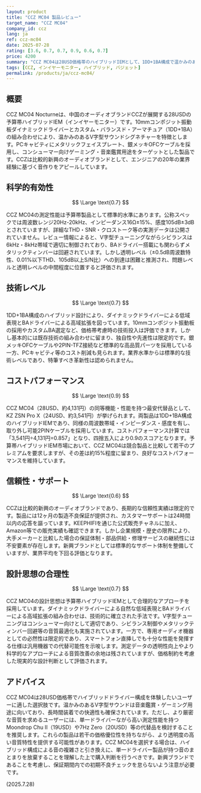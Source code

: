```yaml
---
layout: product
title: "CCZ MC04 製品レビュー"
target_name: "CCZ MC04"
company_id: ccz
lang: ja
ref: ccz-mc04
date: 2025-07-28
rating: [3.6, 0.7, 0.7, 0.9, 0.6, 0.7]
price: 4200
summary: "CCZ MC04は28USD価格帯のハイブリッドIEMとして、1DD+1BA構成で温かみのあるV字サウンドを提供するが、測定性能面での透明性達成には課題がある。"
tags: [CCZ, インイヤーモニター, ハイブリッド, バジェット]
permalink: /products/ja/ccz-mc04/
---
```

## 概要

CCZ MC04 Nocturneは、中国のオーディオブランドCCZが展開する28USDの予算帯ハイブリッドIEM（インイヤーモニター）です。10mmコンポジット振動板ダイナミックドライバーとカスタム・バランスド・アーマチュア（1DD+1BA）の組み合わせにより、温かみのあるV字型サウンドシグネチャーを特徴とします。PCキャビティにメタリックフェイスプレート、銀メッキOFCケーブルを採用し、コンシューマー向けゲーミング・音楽鑑賞用途をターゲットとした製品です。CCZは比較的新興のオーディオブランドとして、エンジニアの20年の業界経験に基づく音作りをアピールしています。

## 科学的有効性

$$ \Large \text{0.7} $$

CCZ MC04の測定性能は予算帯製品として標準的水準にあります。公称スペックでは周波数レンジ20Hz-20kHz、インピーダンス16Ω±15%、感度105dB±3dBとされていますが、詳細なTHD・SNR・クロストーク等の実測データは公開されていません。レビュー情報によると、V字型チューニングながらシビランスは6kHz・8kHz帯域で適切に制御されており、BAドライバー搭載にも関わらずメタリックティンバーは回避されています。しかし透明レベル（±0.5dB周波数特性、0.01%以下THD、105dB以上S/N比）への到達は困難と推測され、問題レベルと透明レベルの中間程度に位置すると評価されます。

## 技術レベル

$$ \Large \text{0.7} $$

1DD+1BA構成のハイブリッド設計により、ダイナミックドライバーによる低域表現とBAドライバーによる高域拡張を図っています。10mmコンポジット振動板の採用やカスタムBA選定など、価格帯考慮時の技術投入は評価できます。しかし基本的には既存技術の組み合わせに留まり、独自性や先進性は限定的です。銀メッキOFCケーブルや2PIN-TFZ接続など標準的な高品質パーツを採用している一方、PCキャビティ等のコスト削減も見られます。業界水準からは標準的な技術レベルであり、特筆すべき革新性は認められません。

## コストパフォーマンス

$$ \Large \text{0.9} $$

CCZ MC04（28USD、約4,131円）の同等機能・性能を持つ最安代替品として、KZ ZSN Pro X（24USD、約3,541円）が挙げられます。両製品は1DD+1BA構成のハイブリッドIEMであり、同様の周波数帯域・インピーダンス・感度を有し、取り外し可能2PINケーブルを採用しています。コストパフォーマンス計算では「3,541円÷4,131円=0.857」となり、四捨五入により0.9のスコアとなります。予算帯ハイブリッドIEM市場において、CCZ MC04は競合製品と比較して若干のプレミアムを要求しますが、その差は約15%程度に留まり、良好なコストパフォーマンスを維持しています。

## 信頼性・サポート

$$ \Large \text{0.6} $$

CCZは比較的新興のオーディオブランドであり、長期的な信頼性実績は限定的です。製品には12ヶ月の製造不良保証が提供され、カスタマーサポートは24時間以内の応答を謳っています。KEEPHIFIを通じた公式販売チャネルに加え、Amazon等での販売実績も確認できます。しかし企業規模・歴史の限界により、大手メーカーと比較した場合の保証体制・部品供給・修理サービスの継続性には不安要素が存在します。新興ブランドとしては標準的なサポート体制を整備していますが、業界平均を下回る評価となります。

## 設計思想の合理性

$$ \Large \text{0.7} $$

CCZ MC04の設計思想は予算帯ハイブリッドIEMとして合理的なアプローチを採用しています。ダイナミックドライバーによる自然な低域表現とBAドライバーによる高域拡張の組み合わせは、技術的に確立された手法です。V字型チューニングはコンシューマー向けとして適切であり、シビランス制御やメタリックティンバー回避等の音質最適化も実施されています。一方で、専用オーディオ機器としての必然性は限定的であり、スマートフォン直挿しでも十分な性能を発揮する仕様は汎用機器での代替可能性を示唆します。測定データの透明性向上やより科学的なアプローチによる音質改善の余地は残されていますが、価格制約を考慮した現実的な設計判断として評価されます。

## アドバイス

CCZ MC04は28USD価格帯でハイブリッドドライバー構成を体験したいユーザーに適した選択肢です。温かみのあるV字型サウンドは音楽鑑賞・ゲーミング用途に向いており、長時間装着での快適性も確保されています。ただし、より厳密な音質を求めるユーザーには、単一ドライバーながら高い測定性能を持つMoondrop Chu II（19USD）や7Hz Zero（20USD）等の代替品を検討することを推奨します。これらの製品は若干の価格優位性を持ちながら、より透明度の高い音質特性を提供する可能性があります。CCZ MC04を選択する場合は、ハイブリッド構成による音の複雑さと引き換えに、単一ドライバー製品が持つ音のまとまりを放棄することを理解した上で購入判断を行うべきです。新興ブランドであることを考慮し、保証期間内での初期不良チェックを怠らないよう注意が必要です。

(2025.7.28)